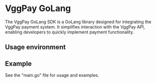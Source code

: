 # VggPay GoLang 

The VggPay GoLang SDK is a GoLang  library designed for integrating the VggPay payment system. It simplifies interaction with the VggPay API, enabling developers to quickly implement payment functionality.

## Usage environment


## Example
See the "main.go" file for usage and examples.


